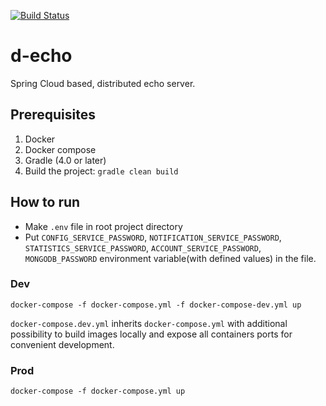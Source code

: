 [![Build Status](https://travis-ci.com/itfobos/d-echo.svg?branch=master)](https://travis-ci.com/itfobos/d-echo)

# d-echo
Spring Cloud based, distributed echo server.

## Prerequisites
1. Docker
1. Docker compose
1. Gradle (4.0 or later)
1. Build the project: `gradle clean build`

## How to run 
- Make `.env` file in root project directory
- Put `CONFIG_SERVICE_PASSWORD`, `NOTIFICATION_SERVICE_PASSWORD`, 
    `STATISTICS_SERVICE_PASSWORD`, `ACCOUNT_SERVICE_PASSWORD`, 
    `MONGODB_PASSWORD` environment variable(with defined values) in the file.
    
### Dev
`docker-compose -f docker-compose.yml -f docker-compose-dev.yml up`

`docker-compose.dev.yml` inherits `docker-compose.yml` with additional possibility to build images locally 
and expose all containers ports for convenient development.

### Prod
`docker-compose -f docker-compose.yml up`